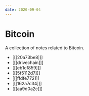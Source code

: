 ```yaml
---
date: 2020-09-04
---
```


# Bitcoin

A collection of notes related to Bitcoin.

- [[[20a73be8]]]
- [[[drivechain]]]
- [[[eb1cf859]]]
- [[[5f5112d7]]]
- [[[ffdfe772]]]
- [[[162a7c34]]]
- [[[aa9d0a2c]]]
